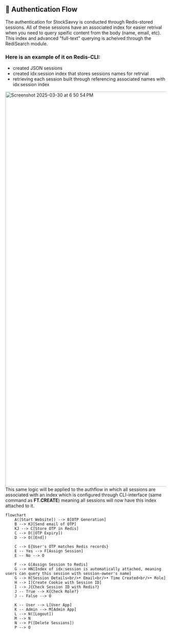## 🔐 Authentication Flow

The authentication for StockSavvy is conducted through Redis-stored sessions. All of these sessions have an associated index for easier retrival when you need to query speific content from the body (name, email, etc). This index and advanced "full-text" querying is acheived through the RediSearch module.

### Here is an example of it on Redis-CLI:
- created JSON sessions
- created idx:session index that stores sessions names for retrvial
- retrieving each session built through referencing associated names with idx:session index
  
<img width="1231" alt="Screenshot 2025-03-30 at 6 50 54 PM" src="https://github.com/user-attachments/assets/740c6e26-c4ce-4f69-b988-e602c62322a0" />
<br />
This same logic will be applied to the authflow in which all sessions are associated with an index which is configured through CLI-interface (same command as <b>FT.CREATE</b>) meaning all sessions will now have this index attached to it.
<br />

```mermaid 
flowchart 
    A([Start Website]) --> B[OTP Generation]
    B --> KJ[Send email of OTP]
    KJ --> C[Store OTP in Redis]
    C --> D([OTP Expiry])
    D --> O([End])
  
    C --> E{User's OTP matches Redis records}
    E -- Yes --> F[Assign Session]
    E -- No --> O
  
    F --> G[Assign Session to Redis]
    G --> HN[Index of idx:session is automatically attached, meaning users can query this session with session-owner's name]
    G --> H[Session Details<br/>• Email<br/>• Time Created<br/>• Role]
    H --> I[Create Cookie with Session ID]
    I --> J{Check Session ID with Redis?}
    J -- True --> K{Check Role?}
    J -- False --> O
  
    K -- User --> L[User App]
    K -- Admin --> M[Admin App]
    L --> N([Logout])
    M --> N
    N --> P([Delete Sessions])
    P --> O


```



